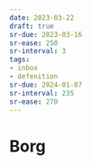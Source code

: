 ```yaml
---
date: 2023-03-22
draft: true
sr-due: 2023-03-16
sr-ease: 250
sr-interval: 3
tags:
- inbox
- defenition
sr-due: 2024-01-07
sr-interval: 235
sr-ease: 270
---
```


# Borg